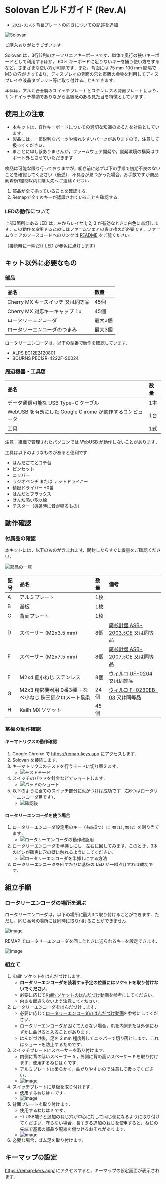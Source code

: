 # Solovan ビルドガイド (Rev.A)

- `2022-01-05` 背面プレートの向きについての記述を追加

![Solovan](./img/solovan.jpeg)

ご購入ありがとうございます．

Solovan は，3行15列のオーソリニアキーボードです．単体で奥行の狭いキーボードとして利用するほか， 60% キーボードに足りないキーを補う使い方をするなど，さまざまな使い方が可能です．また，背面には 75 mm, 100 mm 間隔で M3 の穴がきってあり，ディスプレイの背面の穴と市販の金物を利用してディスプレイや液晶タブレット等に取り付けることもできます．

本体は，アルミ合金製のスイッチプレートとステンレスの背面プレートにより，サンドイッチ構造でありながら高級感のある見た目を特徴としています．

## 使用上の注意

- 本キットは，自作キーボードについての適切な知識のある方を対象としています．
- 製品には，一部鋭利なパーツや壊れやすいパーツがありますので，注意して扱ってください．
- まことに申し訳ありませんが，ファームウェア開発や，開発環境の構築はサポート外とさせていただきます．

検品は可能な限り行っておりますが，組立前に必ず以下の手順で初期不良のないことを確認してください（後述）．不具合が見つかった場合，お手数ですが商品到着後1週間以内に購入先へご連絡ください.

1. 部品が全て揃っていることを確認する.
2. Remapで全てのキーが認識されていることを確認する.

### LEDの動作について

上部3箇所にある LED は，左からレイヤ 1, 2, 3 が有効なときに白色に点灯します．この動作を変更するためにはファームウェアの書き換えが必要です．ファームウェアのソースコードへのリンクは [README](../../README.md) をご覧ください．

（接続時に一瞬だけ LED が赤色に点灯します）

## キット以外に必要なもの

### 部品

|品名|数量|
|:--|:--|
|Cherry MX キースイッチ 又は同等品|45個|
|Cherry MX 対応キーキャップ 1u|45個|
|ロータリーエンコーダ|最大3個|
|ロータリーエンコーダのつまみ|最大3個|

ロータリーエンコーダは，以下の型番で動作を確認しています．
- ALPS EC12E2420801
- BOURNS PEC12R-4222F-S0024

### 周辺機器・工具類

|品名|数量|
|:--|:--|
|データ通信可能な USB Type-C ケーブル|1本|
|WebUSB を有効にした Google Chrome が動作するコンピュータ|1台|
|工具|1式|

注意：組織で管理されたパソコンでは WebUSB が動作しないことがあります．

工具は以下のようなものがあると便利です．

- はんだごてとコテ台
- ピンセット
- ニッパー
- ラジオペンチ または ナットドライバー
- 精密ドライバー +0番
- はんだとフラックス
- はんだ吸い取り線
- テスター（導通時に音が鳴るもの）

## 動作確認

### 付属品の確認

本キットには，以下のものが含まれます．開封したらすぐに数量をご確認ください．

![部品の一覧](./img/step0_list.jpg)

|記号|品名|数量|備考|
|:--|:--|:--|:--|
|A|アルミプレート|1枚||
|B|基板|1枚||
|C|背面プレート|1枚||
|D|スペーサー (M2x3.5 mm)|8個|[廣杉計器 ASB-2003.5CE](https://hirosugi.co.jp/products/B/ASB-CE.html) 又は同等品|
|E|スペーサー (M2x7.5 mm)|8個|[廣杉計器 ASB-2007.5CE](https://hirosugi.co.jp/products/B/ASB-CE.html) 又は同等品|
|F|M2x4 皿小ねじ ステンレス|8個|[ウィルコ UF-0204](https://wilco.jp/products/U/UF.html#page1) 又は同等品|
|G|M2x3 精密機器用 0番3種 ＋なべ小ねじ 鉄三価クロメート黒染|24個|[ウィルコ F-0230EB-03](https://wilco.jp/products/F/F-EB-03.html) 又は同等品|
|H|Kailh MX ソケット|45個||

### 基板の動作確認

#### キーマトリクスの動作確認

1. Google Chrome で https://remap-keys.app にアクセスします．
2. Solovan を接続します．
3. キーマトリクスのテストを行うモードに切り替えます．
    - ![テストモード](./img/test_matrix_mode.png)
4. スイッチのパッドを針金などでショートします．
    - ![パッドのショート](./img/testing_switch_pad.jpg)
5. 以下のように全てのスイッチ部分に色がつけば成功です（右6つはロータリーエンコーダ用です）．
    - ![確認後](./img/matrix_ok.png)

#### ロータリーエンコーダを使う場合

1. ロータリーエンコーダ設定用のキー（右端6つ）に `MO(1)`, `MO(2)` を割り当てます．
    - ![ロータリーエンコーダの動作確認用](./img/rotary_encoder_test_keymap.png)
2. ロータリーエンコーダを半挿しにし，左右に回してみます．このとき，3本のピンが確実に穴の壁に触れるようにしてください．
    - ![ロータリーエンコーダを半挿しにする方法](./img/testing_rotary_encoder.jpg)
3. ロータリーエンコーダを回すたびに基板の LED が一瞬点灯すれば成功です．

## 組立手順

### ロータリーエンコーダの場所を選ぶ

ロータリーエンコーダは，以下の場所に最大3つ取り付けることができます．ただし，同じ番号の場所には同時に取り付けることができません．

![image](./img/rotary_encoder_slots.jpg)

REMAP でロータリーエンコーダを回したときに送られるキーを設定できます．

![image](./img/remap_rotary_encoder_positions.jpg)

### 組立て

1. Kailh ソケットをはんだづけします．
    - **ロータリーエンコーダを装着する予定の位置にはソケットを取り付けないでください．**
    - 必要に応じて[Kailh ソケットのはんだづけ動画](https://youtu.be/Mo56qdbEFzs)を参考にしてください．
    - 向きを間違えないよう注意してください．
2. ロータリーエンコーダをはんだづけします．
    - 必要に応じて[ロータリーエンコーダのはんだづけ動画](https://youtu.be/kJmX0Eaabzc)を参考にしてください．
    - ロータリーエンコーダが固くて入らない場合，爪を内側または外側にわずかに曲げると入ることがあります．
    - はんだづけ後，足を 2 mm 程度残してニッパーで切り落とします．これはショートを防止するためです．
3. スイッチプレートにスペーサーを取り付けます．
    - 内側に背の低いスペーサー `D` ，外側に背の高いスペーサー `E` を取り付けます．使用するねじは `G` です．
    - アルミプレートは柔らかく，曲がりやすいので注意して扱ってください．
    - ![image](./img/step1_studs.jpg)
4. スイッチプレートに基板を取り付けます．
    - 使用するねじは `G` です．
    - ![image](./img/step2_pcb.jpg)
5. 背面プレートを取り付けます．
    - 使用するねじは `F` です．
    - `*1` USB端子と追加のねじ穴が中心に対して同じ側になるように取り付けてください．守らない場合，長すぎる追加のねじを使用すると，ねじの先端で基板の部品や配線を傷つけるおそれがあります．
    - ![image](./img/step3_backplate.jpg)
6. 必要な場合，ゴム足を取り付けます．

## キーマップの設定

https://remap-keys.app/ にアクセスすると，キーマップの設定画面が表示されます．